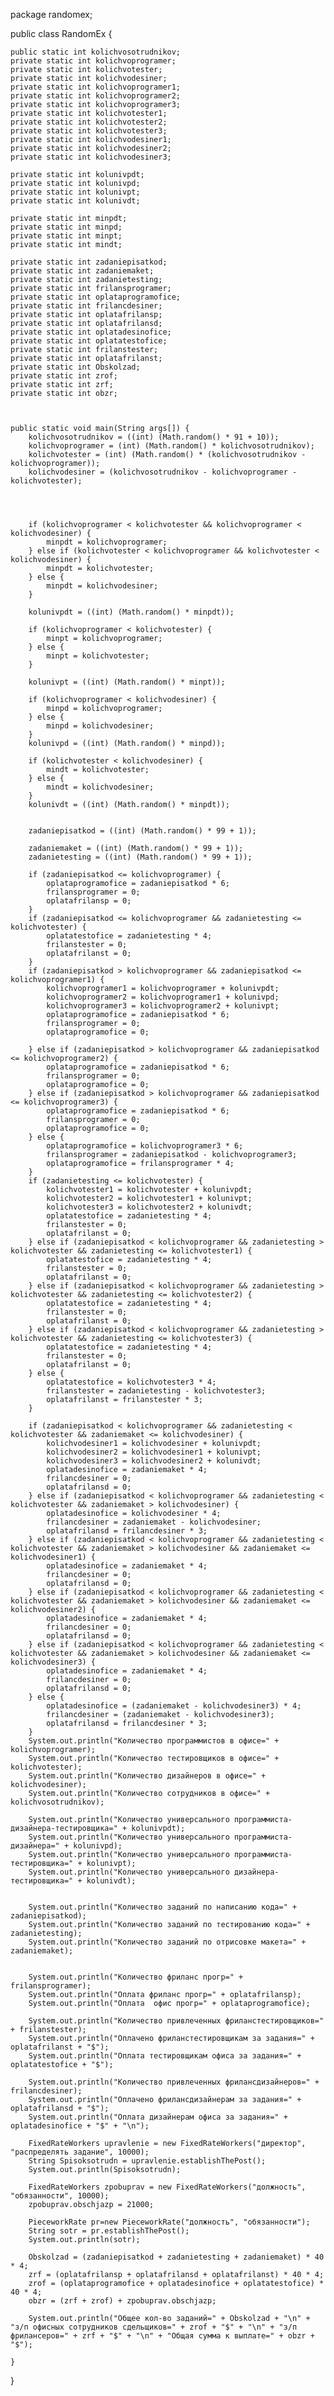package randomex;

public class RandomEx {

    public static int kolichvosotrudnikov;
    private static int kolichvoprogramer;
    private static int kolichvotester;
    private static int kolichvodesiner;
    private static int kolichvoprogramer1;
    private static int kolichvoprogramer2;
    private static int kolichvoprogramer3;
    private static int kolichvotester1;
    private static int kolichvotester2;
    private static int kolichvotester3;
    private static int kolichvodesiner1;
    private static int kolichvodesiner2;
    private static int kolichvodesiner3;

    private static int kolunivpdt;
    private static int kolunivpd;
    private static int kolunivpt;
    private static int kolunivdt;

    private static int minpdt;
    private static int minpd;
    private static int minpt;
    private static int mindt;

    private static int zadaniepisatkod;
    private static int zadaniemaket;
    private static int zadanietesting;
    private static int frilansprogramer;
    private static int oplataprogramofice;
    private static int frilancdesiner;
    private static int oplatafrilansp;
    private static int oplatafrilansd;
    private static int oplatadesinofice;
    private static int oplatatestofice;
    private static int frilanstester;
    private static int oplatafrilanst;
    private static int Obskolzad;
    private static int zrof;
    private static int zrf;
    private static int obzr;
  


    public static void main(String args[]) {
        kolichvosotrudnikov = ((int) (Math.random() * 91 + 10));
        kolichvoprogramer = (int) (Math.random() * kolichvosotrudnikov);
        kolichvotester = (int) (Math.random() * (kolichvosotrudnikov - kolichvoprogramer));
        kolichvodesiner = (kolichvosotrudnikov - kolichvoprogramer - kolichvotester);
        
        
       
        
        if (kolichvoprogramer < kolichvotester && kolichvoprogramer < kolichvodesiner) {
            minpdt = kolichvoprogramer;
        } else if (kolichvotester < kolichvoprogramer && kolichvotester < kolichvodesiner) {
            minpdt = kolichvotester;
        } else {
            minpdt = kolichvodesiner;
        }

        kolunivpdt = ((int) (Math.random() * minpdt));

        if (kolichvoprogramer < kolichvotester) {
            minpt = kolichvoprogramer;
        } else {
            minpt = kolichvotester;
        }

        kolunivpt = ((int) (Math.random() * minpt));

        if (kolichvoprogramer < kolichvodesiner) {
            minpd = kolichvoprogramer;
        } else {
            minpd = kolichvodesiner;
        }
        kolunivpd = ((int) (Math.random() * minpd));

        if (kolichvotester < kolichvodesiner) {
            mindt = kolichvotester;
        } else {
            mindt = kolichvodesiner;
        }
        kolunivdt = ((int) (Math.random() * minpdt));

       
        zadaniepisatkod = ((int) (Math.random() * 99 + 1));
       
        zadaniemaket = ((int) (Math.random() * 99 + 1));
        zadanietesting = ((int) (Math.random() * 99 + 1));
        
        if (zadaniepisatkod <= kolichvoprogramer) {
            oplataprogramofice = zadaniepisatkod * 6;
            frilansprogramer = 0;
            oplatafrilansp = 0;
        }
        if (zadaniepisatkod <= kolichvoprogramer && zadanietesting <= kolichvotester) {
            oplatatestofice = zadanietesting * 4;
            frilanstester = 0;
            oplatafrilanst = 0;
        }
        if (zadaniepisatkod > kolichvoprogramer && zadaniepisatkod <= kolichvoprogramer1) {
            kolichvoprogramer1 = kolichvoprogramer + kolunivpdt;
            kolichvoprogramer2 = kolichvoprogramer1 + kolunivpd;
            kolichvoprogramer3 = kolichvoprogramer2 + kolunivpt;
            oplataprogramofice = zadaniepisatkod * 6;
            frilansprogramer = 0;
            oplataprogramofice = 0;

        } else if (zadaniepisatkod > kolichvoprogramer && zadaniepisatkod <= kolichvoprogramer2) {
            oplataprogramofice = zadaniepisatkod * 6;
            frilansprogramer = 0;
            oplataprogramofice = 0;
        } else if (zadaniepisatkod > kolichvoprogramer && zadaniepisatkod <= kolichvoprogramer3) {
            oplataprogramofice = zadaniepisatkod * 6;
            frilansprogramer = 0;
            oplataprogramofice = 0;
        } else {
            oplataprogramofice = kolichvoprogramer3 * 6;
            frilansprogramer = zadaniepisatkod - kolichvoprogramer3;
            oplataprogramofice = frilansprogramer * 4;
        }
        if (zadanietesting <= kolichvotester) {
            kolichvotester1 = kolichvotester + kolunivpdt;
            kolichvotester2 = kolichvotester1 + kolunivpt;
            kolichvotester3 = kolichvotester2 + kolunivdt;
            oplatatestofice = zadanietesting * 4;
            frilanstester = 0;
            oplatafrilanst = 0;
        } else if (zadaniepisatkod < kolichvoprogramer && zadanietesting > kolichvotester && zadanietesting <= kolichvotester1) {
            oplatatestofice = zadanietesting * 4;
            frilanstester = 0;
            oplatafrilanst = 0;
        } else if (zadaniepisatkod < kolichvoprogramer && zadanietesting > kolichvotester && zadanietesting <= kolichvotester2) {
            oplatatestofice = zadanietesting * 4;
            frilanstester = 0;
            oplatafrilanst = 0;
        } else if (zadaniepisatkod < kolichvoprogramer && zadanietesting > kolichvotester && zadanietesting <= kolichvotester3) {
            oplatatestofice = zadanietesting * 4;
            frilanstester = 0;
            oplatafrilanst = 0;
        } else {
            oplatatestofice = kolichvotester3 * 4;
            frilanstester = zadanietesting - kolichvotester3;
            oplatafrilanst = frilanstester * 3;
        }

        if (zadaniepisatkod < kolichvoprogramer && zadanietesting < kolichvotester && zadaniemaket <= kolichvodesiner) {
            kolichvodesiner1 = kolichvodesiner + kolunivpdt;
            kolichvodesiner2 = kolichvodesiner1 + kolunivpt;
            kolichvodesiner3 = kolichvodesiner2 + kolunivdt;
            oplatadesinofice = zadaniemaket * 4;
            frilancdesiner = 0;
            oplatafrilansd = 0;
        } else if (zadaniepisatkod < kolichvoprogramer && zadanietesting < kolichvotester && zadaniemaket > kolichvodesiner) {
            oplatadesinofice = kolichvodesiner * 4;
            frilancdesiner = zadaniemaket - kolichvodesiner;
            oplatafrilansd = frilancdesiner * 3;
        } else if (zadaniepisatkod < kolichvoprogramer && zadanietesting < kolichvotester && zadaniemaket > kolichvodesiner && zadaniemaket <= kolichvodesiner1) {
            oplatadesinofice = zadaniemaket * 4;
            frilancdesiner = 0;
            oplatafrilansd = 0;
        } else if (zadaniepisatkod < kolichvoprogramer && zadanietesting < kolichvotester && zadaniemaket > kolichvodesiner && zadaniemaket <= kolichvodesiner2) {
            oplatadesinofice = zadaniemaket * 4;
            frilancdesiner = 0;
            oplatafrilansd = 0;
        } else if (zadaniepisatkod < kolichvoprogramer && zadanietesting < kolichvotester && zadaniemaket > kolichvodesiner && zadaniemaket <= kolichvodesiner3) {
            oplatadesinofice = zadaniemaket * 4;
            frilancdesiner = 0;
            oplatafrilansd = 0;
        } else {
            oplatadesinofice = (zadaniemaket - kolichvodesiner3) * 4;
            frilancdesiner = (zadaniemaket - kolichvodesiner3);
            oplatafrilansd = frilancdesiner * 3;
        }
        System.out.println("Количество программистов в офисе=" + kolichvoprogramer);
        System.out.println("Количество тестировщиков в офисе=" + kolichvotester);
        System.out.println("Количество дизайнеров в офисе=" + kolichvodesiner);
        System.out.println("Количество сотрудников в офисе=" + kolichvosotrudnikov);

        System.out.println("Количество универсального программиста-дизайнера-тестировщика=" + kolunivpdt);
        System.out.println("Количество универсального программиста-дизайнера=" + kolunivpd);
        System.out.println("Количество универсального программиста-тестировщика=" + kolunivpt);
        System.out.println("Количество универсального дизайнера-тестировщика=" + kolunivdt);

       
        System.out.println("Количество заданий по написанию кода=" + zadaniepisatkod);
        System.out.println("Количество заданий по тестированию кода=" + zadanietesting);
        System.out.println("Количество заданий по отрисовке макета=" + zadaniemaket);

        
        System.out.println("Количество фриланс прогр=" + frilansprogramer);
        System.out.println("Оплата фриланс прогр=" + oplatafrilansp);
        System.out.println("Оплата  офис прогр=" + oplataprogramofice);

        System.out.println("Количество привлеченных фриланстестировщиков=" + frilanstester);
        System.out.println("Оплачено фриланстестировщикам за задания=" + oplatafrilanst + "$");
        System.out.println("Оплата тестировщикам офиса за задания=" + oplatatestofice + "$");

        System.out.println("Количество привлеченных фрилансдизайнеров=" + frilancdesiner);
        System.out.println("Оплачено фрилансдизайнерам за задания=" + oplatafrilansd + "$");
        System.out.println("Оплата дизайнерам офиса за задания=" + oplatadesinofice + "$" + "\n");

        FixedRateWorkers upravlenie = new FixedRateWorkers("директор", "распределять задание", 10000);
        String Spisoksotrudn = upravlenie.establishThePost();
        System.out.println(Spisoksotrudn);

        FixedRateWorkers zpobuprav = new FixedRateWorkers("должность", "обязанности", 10000);
        zpobuprav.obschjazp = 21000;
        
        PieceworkRate pr=new PieceworkRate("должность", "обязанности");
        String sotr = pr.establishThePost();
        System.out.println(sotr);

        Obskolzad = (zadaniepisatkod + zadanietesting + zadaniemaket) * 40 * 4;
        zrf = (oplatafrilansp + oplatafrilansd + oplatafrilanst) * 40 * 4;
        zrof = (oplataprogramofice + oplatadesinofice + oplatatestofice) * 40 * 4;
        obzr = (zrf + zrof) + zpobuprav.obschjazp;

        System.out.println("Общее кол-во заданий=" + Obskolzad + "\n" + "з/п офисных сотрудников сдельщиков=" + zrof + "$" + "\n" + "з/п фрилансеров=" + zrf + "$" + "\n" + "Общая сумма к выплате=" + obzr + "$");

    }
}



